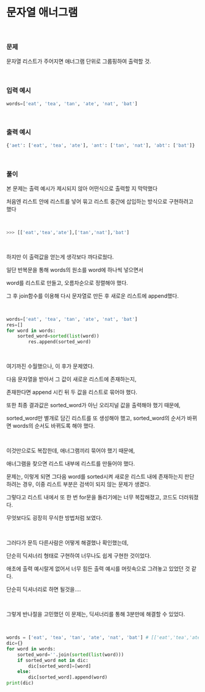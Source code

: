 # 문자열 애너그램

</br>

### 문제


문자열 리스트가 주어지면 애너그램 단위로 그룹핑하여 출력할 것.

</br>

### 입력 예시

```python
words=['eat', 'tea', 'tan', 'ate', 'nat', 'bat']
```
</br>

### 출력 예시

```python
{'aet': ['eat', 'tea', 'ate'], 'ant': ['tan', 'nat'], 'abt': ['bat']}
```
</br>

### 풀이

본 문제는 출력 예시가 제시되지 않아 어떤식으로 출력할 지 막막했다

처음엔 리스트 안에 리스트를 넣어 묶고 리스트 중간에 삽입하는 방식으로 구현하려고 했다

</br>

```python
>>> [['eat','tea','ate'],['tan','nat'],'bat']
```
</br>

하지만 이 출력값을 얻는게 생각보다 까다로웠다. 

일단 반복문을 통해 words의 원소를 word에 하나씩 넣으면서 

word를 리스트로 만들고, 오름차순으로 정렬해야 했다.

그 후 join함수를 이용해 다시 문자열로 만든 후 새로운 리스트에 append했다.

</br>

```python
words=['eat', 'tea', 'tan', 'ate', 'nat', 'bat']
res=[]
for word in words:
    sorted_word=sorted(list(word))
		res.append(sorted_word)
```
</br>

여기까진 수월했으나, 이 후가 문제였다.

다음 문자열을 받아서 그 값이 새로운 리스트에 존재하는지, 

존재한다면 append 시킨 뒤 두 값을 리스트로 묶어야 했다. 

또한 최종 결과값은 sorted_word가 아닌 오리지널 값을 출력해야 했기 때문에,

sorted_word만 별개로 담긴 리스트를 또 생성해야 했고, sorted_word의 순서가 바뀌면 words의 순서도 바뀌도록 해야 했다.

</br>

이것만으로도 복잡한데, 애너그램끼리 묶어야 했기 때문에,

애너그램을 찾으면 리스트 내부에 리스트를 만들어야 했다.

문제는, 이렇게 되면 그다음 word를 sorted시켜 새로운 리스트 내에 존재하는지 판단하려는 경우, 이중 리스트 부분은 검색이 되지 않는 문제가 생겼다.

그렇다고 리스트 내에서 또 한 번 for문을 돌리기에는 너무 복잡해졌고, 코드도 더러워졌다.

무엇보다도 굉장히 무식한 방법처럼 보였다.

</br>

그러다가 문득 다른사람은 어떻게 해결했나 확인했는데,

단순히 딕셔너리 형태로 구현하여 너무나도 쉽게 구현한 것이었다.

애초에 출력 예시랄게 없어서 너무 힘든 출력 예시를 머릿속으로 그려놓고 있었던 것 같다.

단순히 딕셔너리로 하면 될것을….

</br>

그렇게 반나절을 고민했던 이 문제는, 딕셔너리를 통해 3분만에 해결할 수 있었다.

</br>

```python
words = ['eat', 'tea', 'tan', 'ate', 'nat', 'bat'] # [['eat','tea','ate'],['tan','nat'],'bat']
dic={}
for word in words:
    sorted_word=''.join(sorted(list(word)))
    if sorted_word not in dic:
        dic[sorted_word]=[word]
    else:
        dic[sorted_word].append(word)
print(dic)
```